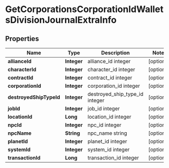 
# GetCorporationsCorporationIdWalletsDivisionJournalExtraInfo

## Properties
Name | Type | Description | Notes
------------ | ------------- | ------------- | -------------
**allianceId** | **Integer** | alliance_id integer |  [optional]
**characterId** | **Integer** | character_id integer |  [optional]
**contractId** | **Integer** | contract_id integer |  [optional]
**corporationId** | **Integer** | corporation_id integer |  [optional]
**destroyedShipTypeId** | **Integer** | destroyed_ship_type_id integer |  [optional]
**jobId** | **Integer** | job_id integer |  [optional]
**locationId** | **Long** | location_id integer |  [optional]
**npcId** | **Integer** | npc_id integer |  [optional]
**npcName** | **String** | npc_name string |  [optional]
**planetId** | **Integer** | planet_id integer |  [optional]
**systemId** | **Integer** | system_id integer |  [optional]
**transactionId** | **Long** | transaction_id integer |  [optional]



